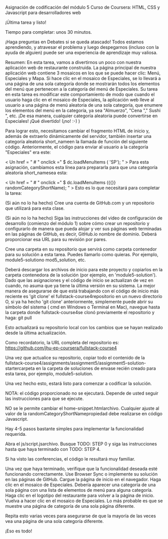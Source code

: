 Asignación de codificación del módulo 5
Curso de Coursera: HTML, CSS y Javascript para desarrolladores web

¡Última tarea y listo!

Tiempo para completar: unos 30 minutos.

¡Haga preguntas en Debates si se queda atascado! Todos estamos aprendiendo, y atravesar el problema y luego despegarnos (incluso con la ayuda de alguien) puede ser una experiencia de aprendizaje muy valiosa.

Resumen: En esta tarea, vamos a divertirnos un poco con nuestra aplicación web de restaurante construida. La página principal de nuestra aplicación web contiene 3 mosaicos en los que se puede hacer clic: Menú, Especiales y Mapa. Si hace clic en el mosaico de Especiales, se lo llevará a una página de una sola categoría donde se mostrarán todos los elementos del menú que pertenecen a la categoría del menú de Especiales. Su tarea en esta tarea es modificar este comportamiento de modo que cuando el usuario haga clic en el mosaico de Especiales, la aplicación web lleve al usuario a una página de menú aleatoria de una sola categoría, que enumere los elementos del menú en la categoría, ya sea "Almuerzo", "Cena "," Sushi ", etc. ¡De esa manera, cualquier categoría aleatoria puede convertirse en Especiales! ¡Qué divertido! (¡no! :-) )

Para lograr esto, necesitamos cambiar el fragmento HTML de inicio y, además de extraerlo dinámicamente del servidor, también insertar una categoría aleatoria short_nameen la llamada de función del siguiente código. Anteriormente, el código para enviar al usuario a la categoría "Especiales" era este:

< Un  href = " # " onclick =" $ dc.loadMenuItems ( 'SP'); " >
Para esta asignación, cambiamos esta línea para prepararla para que una categoría aleatoria short_namesea ​​esta:

< Un  href = " # " onclick =" $ dc.loadMenuItems ({{}} randomCategoryShortName); " >
Esto es lo que necesitará para completar la tarea:

(Si aún no lo ha hecho) Cree una cuenta de GitHub.com y un repositorio que utilizará para esta clase.

(Si aún no lo ha hecho) Siga las instrucciones del video de configuración de desarrollo (comienzo del módulo 1) sobre cómo crear un repositorio y configurarlo de manera que pueda alojar y ver sus páginas web terminadas en las páginas de GitHub, es decir, GitHub.io nombre de dominio. Deberá proporcionar esa URL para su revisión por pares.

Cree una carpeta en su repositorio que servirá como carpeta contenedor para su solución a esta tarea. Puedes llamarlo como quieras. Por ejemplo, module5-solutiono mod5_solution, etc.

Deberá descargar los archivos de inicio para este proyecto y copiarlos en la carpeta contenedora de la solución (por ejemplo, en 'module5-solution'). Dado que las asignaciones y el código de inicio se actualizan de vez en cuando, no asuma que ya tiene la última versión en su sistema. La mejor manera de asegurarse de que está trabajando con el código de inicio más reciente es 'git clone' el fullstack-course4repositorio en un nuevo directorio O, si ya ha hecho 'git clone' anteriormente, simplemente puede abrir su símbolo del sistema ( cmd en Windows o Terminal en Mac), navegue hasta la carpeta donde fullstack-course4se clonó previamente el repositorio y haga: git pull

Esto actualizará su repositorio local con los cambios que se hayan realizado desde la última actualización.

Como recordatorio, la URL completa del repositorio es: https://github.com/jhu-ep-coursera/fullstack-course4

Una vez que actualice su repositorio, copiar todo el contenido de la fullstack-course4/assignments/assignment5/assignment5-solution-startercarpeta en la carpeta de soluciones de envase recién creado para esta tarea, por ejemplo, module5-solution.

Una vez hecho esto, estará listo para comenzar a codificar la solución.

NOTA: el código proporcionado no se ejecutará. Depende de usted seguir las instrucciones para que se ejecute.

NO se le permite cambiar el home-snippet.htmlarchivo. Cualquier ajuste al valor de la randomCategoryShortNamepropiedad debe realizarse en código Javascript.

Hay 4-5 pasos bastante simples para implementar la funcionalidad requerida.

Abra el js/script.jsarchivo.
Busque TODO: STEP 0 y siga las instrucciones hasta que haya terminado con TODO: STEP 4.

Si ha visto las conferencias, el código le resultará muy familiar.

Una vez que haya terminado, verifique que la funcionalidad deseada esté funcionando correctamente. Use Browser Sync o implemente su solución en las páginas de GitHub.
Cargue la página de inicio en el navegador.
Haga clic en el mosaico de Especiales. Debería aparecer una categoría de una sola página con una lista de elementos de menú para alguna categoría.
Haga clic en el logotipo del restaurante para volver a la página de inicio.
Vuelva a hacer clic en el mosaico de Especiales. Lo más probable es que se muestre una página de categoría de una sola página diferente.

Repita esto varias veces para asegurarse de que la mayoría de las veces vea una página de una sola categoría diferente.

¡Eso es todo!
